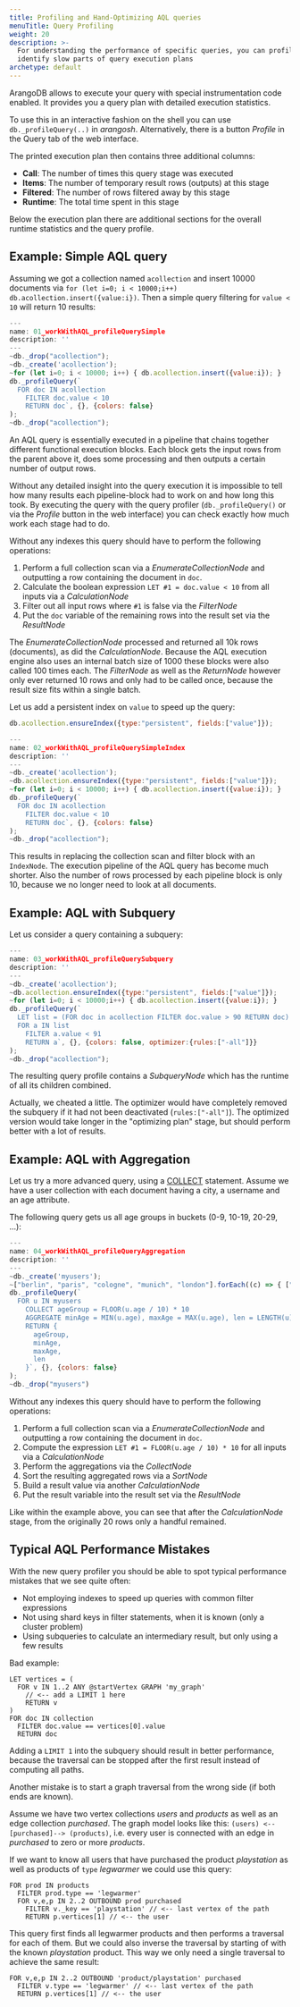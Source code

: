 ```yaml
---
title: Profiling and Hand-Optimizing AQL queries
menuTitle: Query Profiling
weight: 20
description: >-
  For understanding the performance of specific queries, you can profile them to
  identify slow parts of query execution plans
archetype: default
---
```

ArangoDB allows to execute your query with special instrumentation code enabled.
It provides you a query plan with detailed execution statistics.

To use this in an interactive fashion on the shell you can use
`db._profileQuery(..)` in _arangosh_. Alternatively, there is a button
_Profile_ in the Query tab of the web interface.

The printed execution plan then contains three additional columns:

- **Call**: The number of times this query stage was executed
- **Items**: The number of temporary result rows (outputs) at this stage
- **Filtered**: The number of rows filtered away by this stage
- **Runtime**: The total time spent in this stage 

Below the execution plan there are additional sections for the overall runtime
statistics and the query profile.

## Example: Simple AQL query

Assuming we got a collection named `acollection` and insert 10000 documents
via `for (let i=0; i < 10000;i++) db.acollection.insert({value:i})`.
Then a simple query filtering for `value < 10` will return 10 results:

```js
---
name: 01_workWithAQL_profileQuerySimple
description: ''
---
~db._drop("acollection");
~db._create('acollection');
~for (let i=0; i < 10000; i++) { db.acollection.insert({value:i}); }
db._profileQuery(`
  FOR doc IN acollection
    FILTER doc.value < 10
    RETURN doc`, {}, {colors: false}
);
~db._drop("acollection");
```

An AQL query is essentially executed in a pipeline that chains together different
functional execution blocks. Each block gets the input rows from the parent above
it, does some processing and then outputs a certain number of output rows.

Without any detailed insight into the query execution it is impossible to tell
how many results each pipeline-block had to work on and how long this took.
By executing the query with the query profiler (`db._profileQuery()` or via
the _Profile_ button in the web interface) you can check exactly how much work
each stage had to do.

Without any indexes this query should have to perform the following operations:

1. Perform a full collection scan via a _EnumerateCollectionNode_ and outputting
   a row containing the document in `doc`.
2. Calculate the boolean expression `LET #1 = doc.value < 10` from all inputs
   via a _CalculationNode_ 
3. Filter out all input rows where `#1` is false via the _FilterNode_
4. Put the `doc` variable of the remaining rows into the result set via
   the _ResultNode_

The _EnumerateCollectionNode_ processed and returned all 10k rows (documents),
as did the _CalculationNode_. Because the AQL execution engine also uses an
internal batch size of 1000 these blocks were also called 100 times each.
The _FilterNode_ as well as the _ReturnNode_ however only ever returned 10 rows
and only had to be called once, because the result size fits within a single batch.

Let us add a persistent index on `value` to speed up the query:

```js
db.acollection.ensureIndex({type:"persistent", fields:["value"]});
```

```js
---
name: 02_workWithAQL_profileQuerySimpleIndex
description: ''
---
~db._create('acollection');
~db.acollection.ensureIndex({type:"persistent", fields:["value"]});
~for (let i=0; i < 10000; i++) { db.acollection.insert({value:i}); }
db._profileQuery(`
  FOR doc IN acollection
    FILTER doc.value < 10
    RETURN doc`, {}, {colors: false}
);
~db._drop("acollection");
```

This results in replacing the collection scan and filter block with an
`IndexNode`. The execution pipeline of the AQL query has become much shorter.
Also the number of rows processed by each pipeline block is only 10, because
we no longer need to look at all documents.

## Example: AQL with Subquery

Let us consider a query containing a subquery:

```js
---
name: 03_workWithAQL_profileQuerySubquery
description: ''
---
~db._create('acollection');
~db.acollection.ensureIndex({type:"persistent", fields:["value"]});
~for (let i=0; i < 10000;i++) { db.acollection.insert({value:i}); }
db._profileQuery(`
  LET list = (FOR doc in acollection FILTER doc.value > 90 RETURN doc)
  FOR a IN list 
    FILTER a.value < 91 
    RETURN a`, {}, {colors: false, optimizer:{rules:["-all"]}}
);
~db._drop("acollection");
```

The resulting query profile contains a _SubqueryNode_ which has the runtime of
all its children combined.

Actually, we cheated a little. The optimizer would have completely removed the
subquery if it had not been deactivated (`rules:["-all"]`). The optimized
version would take longer in the "optimizing plan" stage, but should perform
better with a lot of results.

## Example: AQL with Aggregation

Let us try a more advanced query, using a [COLLECT](../high-level-operations/collect.md)
statement. Assume we have a user collection with each document having a city,
a username and an age attribute.

The following query gets us all age groups in buckets (0-9, 10-19, 20-29, ...):

```js
---
name: 04_workWithAQL_profileQueryAggregation
description: ''
---
~db._create('myusers');
~["berlin", "paris", "cologne", "munich", "london"].forEach((c) => { ["peter", "david", "simon", "lars"].forEach( n => db.myusers.insert({ city : c, name : n, age: Math.floor(Math.random() * 75) }) ) });
db._profileQuery(`
  FOR u IN myusers
    COLLECT ageGroup = FLOOR(u.age / 10) * 10
    AGGREGATE minAge = MIN(u.age), maxAge = MAX(u.age), len = LENGTH(u)
    RETURN {
      ageGroup, 
      minAge, 
      maxAge,
      len
    }`, {}, {colors: false}
);
~db._drop("myusers")
```

Without any indexes this query should have to perform the following operations:

1. Perform a full collection scan via a _EnumerateCollectionNode_ and outputting
   a row containing the document in `doc`.
2. Compute the expression `LET #1 = FLOOR(u.age / 10) * 10` for all inputs via
   a _CalculationNode_
3. Perform the aggregations via the _CollectNode_
4. Sort the resulting aggregated rows via a _SortNode_
5. Build a result value via another _CalculationNode_
6. Put the result variable into the result set via the _ResultNode_

Like within the example above, you can see that after the _CalculationNode_
stage, from the originally 20 rows only a handful remained.

## Typical AQL Performance Mistakes

With the new query profiler you should be able to spot typical performance
mistakes that we see quite often:

- Not employing indexes to speed up queries with common filter expressions
- Not using shard keys in filter statements, when it is known
  (only a cluster problem)
- Using subqueries to calculate an intermediary result, but only using a
  few results

Bad example:

```aql
LET vertices = (
  FOR v IN 1..2 ANY @startVertex GRAPH 'my_graph'
    // <-- add a LIMIT 1 here
    RETURN v
)
FOR doc IN collection
  FILTER doc.value == vertices[0].value
  RETURN doc
```

Adding a `LIMIT 1` into the subquery should result in better performance,
because the traversal can be stopped after the first result instead of
computing all paths.

Another mistake is to start a graph traversal from the wrong side
(if both ends are known).

Assume we have two vertex collections _users_ and _products_ as well as an
edge collection _purchased_. The graph model looks like this:
`(users) <--[purchased]--> (products)`, i.e. every user is connected with an
edge in _purchased_ to zero or more _products_.

If we want to know all users that have purchased the product _playstation_
as well as products of `type` _legwarmer_ we could use this query:

```aql
FOR prod IN products
  FILTER prod.type == 'legwarmer'
  FOR v,e,p IN 2..2 OUTBOUND prod purchased
    FILTER v._key == 'playstation' // <-- last vertex of the path
    RETURN p.vertices[1] // <-- the user
```

This query first finds all legwarmer products and then performs a traversal
for each of them. But we could also inverse the traversal by starting of with
the known _playstation_ product. This way we only need a single traversal
to achieve the same result:

```aql
FOR v,e,p IN 2..2 OUTBOUND 'product/playstation' purchased
  FILTER v.type == 'legwarmer' // <-- last vertex of the path
  RETURN p.vertices[1] // <-- the user
```
